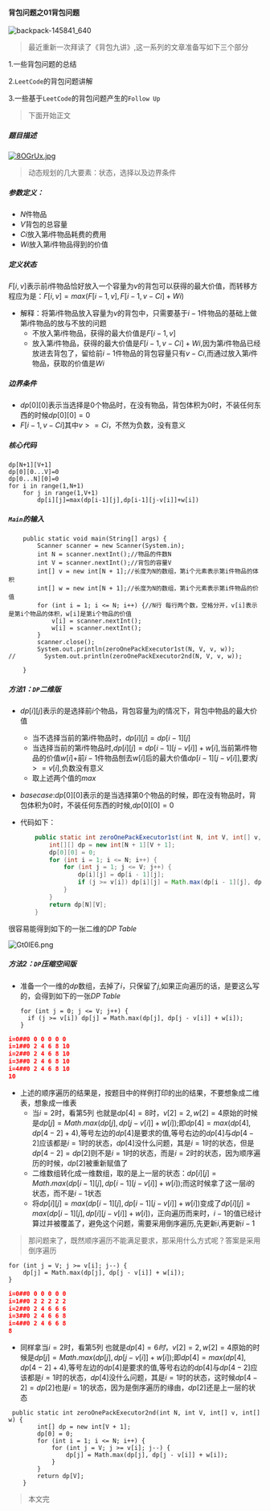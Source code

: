 #### 背包问题之01背包问题

![backpack-145841_640](D:\Dev\SrcCode\geek-algorithm-leetcode\src\main\leetcode_manuscripts\pack\1.背包问题之01背包.assets\backpack-145841_640.png)



> 最近重新一次拜读了《背包九讲》,这一系列的文章准备写如下三个部分

1.一些背包问题的总结

2.`LeetCode`的背包问题讲解

3.一些基于`LeetCode`的背包问题产生的`Follow Up`

> 下面开始正文

##### 题目描述

[![8OGrUx.jpg](https://s1.ax1x.com/2020/03/24/8OGrUx.jpg)](https://imgchr.com/i/8OGrUx)

> 动态规划的几大要素：状态，选择以及边界条件

#####  参数定义：

- $N$件物品
- $V$背包的总容量
- $Ci$放入第$i$件物品耗费的费用
- $Wi$放入第$i$件物品得到的价值

##### **定义状态**

$F[i,v]$表示前$i$件物品恰好放入一个容量为$v$的背包可以获得的最大价值，而转移方程应为是：$F[i,v]=max(F[i-1,v],F[i-1,v-Ci]+Wi)$

- 解释：将第$i$件物品放入容量为$v$的背包中，只需要基于$i-1$件物品的基础上做第$i$件物品的放与不放的问题
  - 不放入第$i$件物品，获得的最大价值是$F[i-1,v]$
  - 放入第$i$件物品，获得的最大价值是$F[i-1,v-Ci]+Wi$,因为第$i$件物品已经放进去背包了，留给前$i-1$件物品的背包容量只有$v-Ci$,而通过放入第$i$件物品，获取的价值是$Wi$

##### 边界条件

- $dp[0][0]$表示当选择是$0$个物品时，在没有物品，背包体积为$0$时，不装任何东西的时候$dp[0][0]=0$
- $F[i-1,v-Ci]$其中$v>=Ci$，不然为负数，没有意义

##### 核心代码

```
dp[N+1][V+1]
dp[0][0...V]=0
dp[0...N][0]=0
for i in range(1,N+1)
	for j in range(1,V+1)
    	dp[i][j]=max(dp[i-1][j],dp[i-1][j-v[i]]+w[i])
```

##### `Main`的输入

```
    public static void main(String[] args) {
        Scanner scanner = new Scanner(System.in);
        int N = scanner.nextInt();//物品的件数N
        int V = scanner.nextInt();//背包的容量V
        int[] v = new int[N + 1];//长度为N的数组，第i个元素表示第i件物品的体积
        int[] w = new int[N + 1];//长度为N的数组，第i个元素表示第i件物品的价值
        for (int i = 1; i <= N; i++) {//N行 每行两个数，空格分开，v[i]表示是第i个物品的体积，w[i]是第i个物品的价值
            v[i] = scanner.nextInt();
            w[i] = scanner.nextInt();
        }
        scanner.close();
        System.out.println(zeroOnePackExecutor1st(N, V, v, w));
//        System.out.println(zeroOnePackExecutor2nd(N, V, v, w));

    }
```

##### 方法1：`DP`二维版

- $dp[i][j]$表示的是选择前$i$个物品，背包容量为$j$的情况下，背包中物品的最大价值

  - 当不选择当前的第$i$件物品时，$dp[i][j]=dp[i-1][j]$
  - 当选择当前的第$i$件物品时,$dp[i][j]=dp[i-1][j-v[i]]+w[i]$,当前第$i$件物品的价值$w[i]$+前$i-1$件物品刨去$w[i]$后的最大价值$dp[i-1][j-v[i]]$,要求$j>=v[i]$,负数没有意义
  - 取上述两个值的$max$

- $base case$:$dp[0][0]$表示的是当选择第$0$个物品的时候，即在没有物品时，背包体积为$0$时，不装任何东西的时候,$dp[0][0]=0$

- 代码如下：

  ```java
      public static int zeroOnePackExecutor1st(int N, int V, int[] v, int[] w) {
          int[][] dp = new int[N + 1][V + 1];
          dp[0][0] = 0;
          for (int i = 1; i <= N; i++) {
              for (int j = 1; j <= V; j++) {
                  dp[i][j] = dp[i - 1][j];
                  if (j >= v[i]) dp[i][j] = Math.max(dp[i - 1][j], dp[i - 1][j - v[i]] + w[i]);
              }
          }
          return dp[N][V];
      }
  ```

很容易能得到如下的一张二维的$DP\;Table$

![Gt0lE6.png](https://s1.ax1x.com/2020/04/02/Gt0lE6.png)

##### 方法2：`DP`压缩空间版

- 准备一个一维的$dp$数组，去掉了$i$，只保留了$j$,如果正向遍历的话，是要这么写的，会得到如下的一张$DP\;Table$

  ```
  for (int j = 0; j <= V; j++) {
  	if (j >= v[i]) dp[j] = Math.max(dp[j], dp[j - v[i]] + w[i]);
  }
  ```


```json
i=0##0 0 0 0 0 0 
i=1##0 2 4 6 8 10 
i=2##0 2 4 6 8 10 
i=3##0 2 4 6 8 10 
i=4##0 2 4 6 8 10 
10
```

- 上述的顺序遍历的结果是，按题目中的样例打印的出的结果，不要想象成二维表，想象成一维表
  - 当$i=2$时，看第$5$列 也就是$dp[4]=8$时，$v[2]=2,w[2]=4$原始的时候是$dp[j] = Math.max(dp[j], dp[j - v[i]] + w[i]);$即$dp[4]=max(dp[4],dp[4-2]+4)$,等号左边的$dp[4]$是要求的值,等号右边的$dp[4]$与$dp[4-2]$应该都是$i=1$时的状态，$dp[4]$没什么问题，其是$i=1$时的状态，但是$dp[4-2]=dp[2]$则不是$i=1$时的状态，而是$i=2$时的状态，因为顺序遍历的时候，$dp[2]$被重新赋值了
  - 二维数组转化成一维数组，取的是上一层的状态：$dp[i][j] = Math.max(dp[i - 1][j], dp[i - 1][j - v[i]] + w[i]);$而这时候拿了这一层$i$的状态，而不是$i-1$状态
  - 将$dp[i][j]=max(dp[i-1][j],dp[i-1][j-v[i]]+w[i])$变成了$dp[i][j]=max(dp[i-1][j],dp[i][j-v[i]]+w[i])$，正向遍历而来时，$i-1$的值已经计算过并被覆盖了，避免这个问题，需要采用倒序遍历,先更新$i$,再更新$i-1$

> 那问题来了，既然顺序遍历不能满足要求，那采用什么方式呢？答案是采用倒序遍历

```
for (int j = V; j >= v[i]; j--) {
    dp[j] = Math.max(dp[j], dp[j - v[i]] + w[i]);
}
```


```json
i=0##0 0 0 0 0 0 
i=1##0 2 2 2 2 2 
i=2##0 2 4 6 6 6 
i=3##0 2 4 6 6 8 
i=4##0 2 4 6 6 8 
8
```

- 同样拿当$i=2$时，看第$5$列 也就是$dp[4]=6时，$$v[2]=2,w[2]=4$原始的时候是$dp[j] = Math.max(dp[j], dp[j - v[i]] + w[i]);$即$dp[4]=max(dp[4],dp[4-2]+4)$,等号左边的$dp[4]$是要求的值,等号右边的$dp[4]$与$dp[4-2]$应该都是$i=1$时的状态，$dp[4]$没什么问题，其是$i=1$时的状态，这时候$dp[4-2]=dp[2]$也是$i=1$的状态，因为是倒序遍历的缘由，$dp[2]$还是上一层的状态

```
 public static int zeroOnePackExecutor2nd(int N, int V, int[] v, int[] w) {
        int[] dp = new int[V + 1];
        dp[0] = 0;
        for (int i = 1; i <= N; i++) {
            for (int j = V; j >= v[i]; j--) {
                dp[j] = Math.max(dp[j], dp[j - v[i]] + w[i]);
            }
        }
        return dp[V];
    }
```

> 本文完